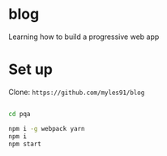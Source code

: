 # blog

Learning how to build a progressive web app

# Set up

Clone: `https://github.com/myles91/blog`

``` bash

cd pqa

npm i -g webpack yarn
npm i
npm start

```